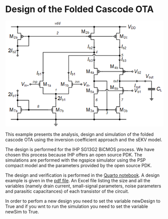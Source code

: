 # Design of the Folded Cascode OTA

![Folded cascode OTA schematic.](/img/Folded_cascode_ota_schematic.png)

This example presents the analysis, design and simulation of the folded cascode OTA using the inversion coefficient approach and the sEKV model.

The design is performed for the IHP SG13G2 BiCMOS process. We have chosen this process because IHP offers an open source PDK. The simulations are performed with the ngspice simulator using the PSP compact model and the parameters provided by the open source PDK.

The design and verification is performed in the [Quarto notebook](Folded_cascode_OTA.qmd). A design example is given in the [pdf file](Folded_cascode_OTA.pdf). An Excel file listing the size and all the variables (namely drain current, small-signal parameters, noise parameters and parasitic capacitances) of each transistor of the circuit.

In order to perfom a new design you need to set the variable newDesign to True and if you wnt to run the simulation you need to set the variable newSim to True.
